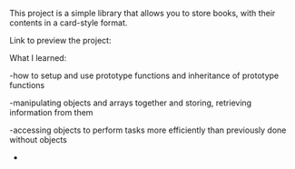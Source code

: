 This project is a simple library that allows you to store books, with their contents in a card-style format. 

Link to preview the project: 

What I learned:

-how to setup and use prototype functions and inheritance of prototype functions

-manipulating objects and arrays together and storing, retrieving information from them

-accessing objects to perform tasks more efficiently than previously done without objects

-